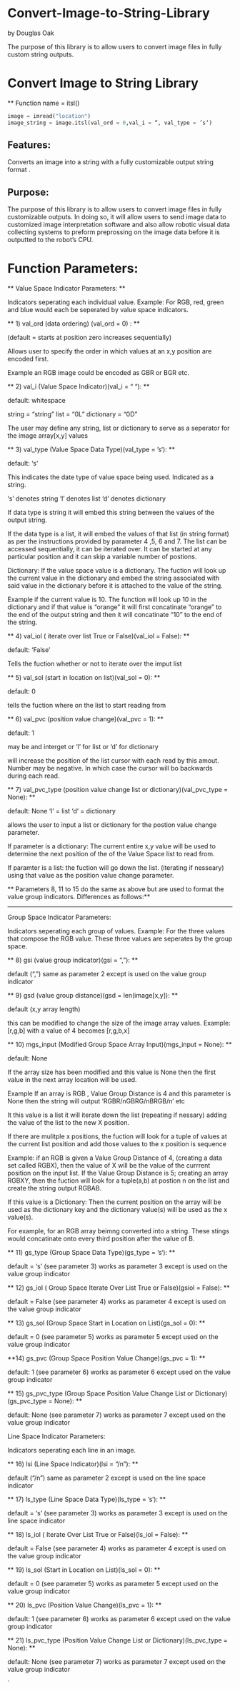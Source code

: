 # Convert-Image-to-String-Library
by Douglas Oak

The purpose of this library is to allow users to convert image files in fully custom string outputs. 

# Convert Image to String Library

** Function name = itsl()

```python
image = imread("location")
image_string = image.itsl(val_ord = 0,val_i = “, val_type = ’s‘) 

```

## Features:
Converts an image into a string with a fully customizable output string format .

## Purpose: 

The purpose of this library is to allow users to convert image files in fully customizable outputs. In doing so, it will allow users to send image data to customized image interpretation software and also allow robotic visual data collecting systems to preform preprossing on the image data before it is outputted to the robot’s CPU. 

# Function Parameters: 

** Value Space Indicator Parameters: **

Indicators seperating each individual value. 
Example: For RGB, red, green and blue would each be seperated by value space indicators.

** 1) val_ord (data ordering) (val_ord = 0) : **

 (default = starts at position zero increases sequentially)  

Allows user to specify the order in which values at an x,y position are encoded first.

Example an RGB image could be encoded as GBR or BGR etc.

** 2) val_i (Value Space Indicator)(val_i = “ “): **

default: whitespace

string = “string”
list = “0L”
dictionary = “0D”

The user may define any string, list or dictionary to serve as a seperator for the image array[x,y] values 

** 3) val_type (Value Space Data Type)(val_type = ’s‘): **

default: ‘s’

This indicates the date type of value space being used. Indicated as a string.

‘s’  denotes string
‘l’  denotes list
‘d’ denotes dictionary

If data type is string it will embed this string between the values of the output string. 

If the data type is a list, it will embed the values of that list (in string format) as per the instructions provided by parameter 4 ,5, 6 and 7. The list can be accessed sequentially, it can be iterated over.  It can be started at any particular position and it can skip a variable number of postions. 

Dictionary: If the value space value is a dictionary. The fuction will look up the current value in the dictionary and embed the string associated with said value in the dictionary before it is attached to the value of the string.

Example if the current value is 10. The function will look up 10 in the dictionary and if that value is “orange” it will first concatinate “orange” to the end of the output string and then it will concatinate “10” to the end of the string.



** 4) val_iol ( iterate over list True or False)(val_iol = False): **

default: ‘False’

Tells the fuction whether or not to iterate over the imput list

** 5) val_sol (start in location on list)(val_sol = 0): **

default: 0

tells the fuction where on the list to start reading from

** 6) val_pvc (position value change)(val_pvc = 1): **

default: 1

may be and interget or ‘l’ for list or ‘d’ for dictionary

will increase the position of the list cursor with each read by this amout. Number may be negative. In which case the cursor will bo backwards during each read. 

** 7) val_pvc_type  (position value change list or dictionary)(val_pvc_type = None): **

default: None
‘l’ = list
‘d’ = dictionary

allows the user to input a list or dictionary for the postion value change parameter.

If parameter is a dictionary: The current entire x,y value will be used to determine the next position of the of the Value Space list to read from.

If paramter is a list: the fuction will go down the list. (iterating if nesseary) using that value as the position value change parameter.

** Parameters 8, 11 to 15  do the same as above but are used to format the value group indicators. Differences as follows:**


---------------------------------------------------------------------------------------------------------------------------

Group Space Indicator Parameters:

Indicators seperating each group of values.
Example: For the three values that compose the RGB value. These three values are seperates by the group space.

** 8) gsi (value group indicator)(gsi = “,”): **

default (“,”) same as parameter 2 except is used on the value group indicator

** 9) gsd (value group distance)(gsd = len(image[x,y]): **

default (x,y array length)

this can be modified to change the size of the image array values.
Example: [r,g,b] with a value of 4 becomes [r,g,b,x]

** 10) mgs_input (Modified Group Space Array Input)(mgs_input = None): **

default: None

If the array size has been modified and this value is None then the first value in the next array location will be used.

Example If an array is RGB , Value Group Distance is 4 and this parameter is None then the string will output ‘RGBR/nGBRG/nBRGB/n’ etc

It this value is a list it will iterate down the list (repeating if nessary)  adding the value of the list to the new X position. 

If there are mulitple x positions, the fuction will look for a tuple of values at the current list position and add those values to the x position is sequence  

Example: if an RGB is given a Value Group Distance of 4, (creating a data set called RGBX), then the value of X will be the value of the currrent position on the input list. If the Value Group Distance is 5; creating an array RGBXY, then the fuction will look for a tuple(a,b) at postion n on the list and create the string output RGBAB.

If this value is a Dictionary: Then the current position on the array will be used as the dictionary key and the dictionary value(s) will be used as the x value(s).


For example, for an RGB array beimng converted into a string. These stings would concatinate onto every third position after the value of B. 

** 11) gs_type (Group Space Data Type)(gs_type = ’s‘): **

default = ‘s’  (see parameter 3) works as parameter 3 except is used on the value group indicator

** 12) gs_iol ( Group Space Iterate Over List True or False)(gsiol = False): **

default = False (see parameter 4) works as parameter 4 except is used on the value group indicator

** 13) gs_sol (Group Space Start in Location on List)(gs_sol = 0): **

default = 0 (see parameter 5) works as parameter 5 except used on the value group indicator

**14) gs_pvc (Group Space Position Value Change)(gs_pvc = 1): **

default: 1 (see parameter 6) works as parameter 6 except used on the value group indicator


** 15) gs_pvc_type (Group Space Position Value Change List or Dictionary)(gs_pvc_type = None): **

default: None (see parameter 7) works as parameter 7 except used on the value group indicator




Line Space Indicator Parameters:

Indicators seperating each line in an image.

** 16) lsi (Line Space Indicator)(lsi = “/n”): **

default (“/n”) same as parameter 2 except is used on the line space indicator

** 17) ls_type (Line Space Data Type)(ls_type = ’s‘): **

default = ‘s’  (see parameter 3) works as parameter 3 except is used on the line space indicator

** 18) ls_iol ( Iterate Over List True or False)(ls_iol = False): **

default = False (see parameter 4) works as parameter 4 except is used on the value group indicator

** 19) ls_sol (Start in Location on List)(ls_sol = 0): **

default = 0 (see parameter 5) works as parameter 5 except used on the value group indicator


** 20) ls_pvc (Position Value Change)(ls_pvc = 1): **

default: 1 (see parameter 6) works as parameter 6 except used on the value group indicator

** 21) ls_pvc_type (Position Value Change List or Dictionary)(ls_pvc_type = None): **

default: None (see parameter 7) works as parameter 7 except used on the value group indicator

`
